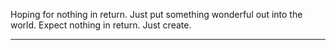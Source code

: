 Hoping for nothing in return.
Just put something wonderful out into the world.
Expect nothing in return.
Just create.

---
